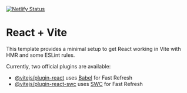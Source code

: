 [![Netlify Status](https://api.netlify.com/api/v1/badges/06f951af-63c5-46e7-b37c-491332bd5fc3/deploy-status)](https://app.netlify.com/sites/adityadewhy-airbnbclone/deploys)

# React + Vite

This template provides a minimal setup to get React working in Vite with HMR and some ESLint rules.

Currently, two official plugins are available:

- [@vitejs/plugin-react](https://github.com/vitejs/vite-plugin-react/blob/main/packages/plugin-react/README.md) uses [Babel](https://babeljs.io/) for Fast Refresh
- [@vitejs/plugin-react-swc](https://github.com/vitejs/vite-plugin-react-swc) uses [SWC](https://swc.rs/) for Fast Refresh
